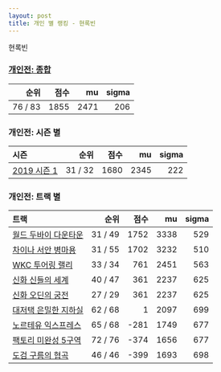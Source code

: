 ```yaml
---
layout: post
title: 개인 별 랭킹 - 현록빈
---
```


현록빈

### [개인전: 종합](../singles-full)

| 순위 | 점수 | mu | sigma |
|---:|---:|---:|---:|
| 76 / 83 | 1855 | 2471 | 206 |

### 개인전: 시즌 별

| 시즌 | 순위 | 점수 | mu | sigma |
|:---|---:|---:|---:|---:|
| [2019 시즌 1](../s2019_1) | 31 / 32 | 1680 | 2345 | 222 |

### 개인전: 트랙 별

| 트랙 | 순위 | 점수 | mu | sigma |
|:---|---:|---:|---:|---:|
| [월드 두바이 다운타운](../dubai) | 31 / 49 | 1752 | 3338 | 529 |
| [차이나 서안 병마용](../byeongma) | 31 / 55 | 1702 | 3232 | 510 |
| [WKC 투어링 랠리](../rally) | 33 / 34 | 761 | 2451 | 563 |
| [신화 신들의 세계](../shinsegye) | 40 / 47 | 361 | 2237 | 625 |
| [신화 오딘의 궁전](../odin) | 27 / 29 | 361 | 2237 | 625 |
| [대저택 은밀한 지하실](../jeotaek) | 62 / 68 | 1 | 2097 | 699 |
| [노르테유 익스프레스](../noex) | 65 / 68 | -281 | 1749 | 677 |
| [팩토리 미완성 5구역](../district5) | 72 / 76 | -374 | 1656 | 677 |
| [도검 구름의 협곡](../hyupgog) | 46 / 46 | -399 | 1693 | 698 |
